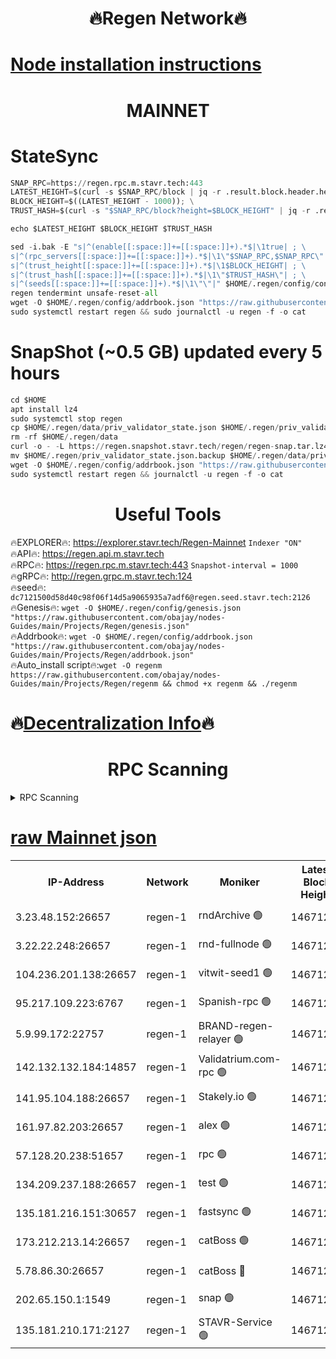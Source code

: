 <h1 align="center"> 🔥Regen Network🔥</h1>

[Node installation instructions](https://github.com/obajay/nodes-Guides/tree/main/Projects/Regen)
=
<h1 align="center"> MAINNET</h1>

# StateSync
```python
SNAP_RPC=https://regen.rpc.m.stavr.tech:443
LATEST_HEIGHT=$(curl -s $SNAP_RPC/block | jq -r .result.block.header.height); \
BLOCK_HEIGHT=$((LATEST_HEIGHT - 1000)); \
TRUST_HASH=$(curl -s "$SNAP_RPC/block?height=$BLOCK_HEIGHT" | jq -r .result.block_id.hash)

echo $LATEST_HEIGHT $BLOCK_HEIGHT $TRUST_HASH

sed -i.bak -E "s|^(enable[[:space:]]+=[[:space:]]+).*$|\1true| ; \
s|^(rpc_servers[[:space:]]+=[[:space:]]+).*$|\1\"$SNAP_RPC,$SNAP_RPC\"| ; \
s|^(trust_height[[:space:]]+=[[:space:]]+).*$|\1$BLOCK_HEIGHT| ; \
s|^(trust_hash[[:space:]]+=[[:space:]]+).*$|\1\"$TRUST_HASH\"| ; \
s|^(seeds[[:space:]]+=[[:space:]]+).*$|\1\"\"|" $HOME/.regen/config/config.toml
regen tendermint unsafe-reset-all
wget -O $HOME/.regen/config/addrbook.json "https://raw.githubusercontent.com/obajay/nodes-Guides/main/Projects/Regen/addrbook.json"
sudo systemctl restart regen && sudo journalctl -u regen -f -o cat
```
# SnapShot (~0.5 GB) updated every 5 hours
```python
cd $HOME
apt install lz4
sudo systemctl stop regen
cp $HOME/.regen/data/priv_validator_state.json $HOME/.regen/priv_validator_state.json.backup
rm -rf $HOME/.regen/data
curl -o - -L https://regen.snapshot.stavr.tech/regen/regen-snap.tar.lz4 | lz4 -c -d - | tar -x -C $HOME/.regen --strip-components 2
mv $HOME/.regen/priv_validator_state.json.backup $HOME/.regen/data/priv_validator_state.json
wget -O $HOME/.regen/config/addrbook.json "https://raw.githubusercontent.com/obajay/nodes-Guides/main/Projects/Regen/addrbook.json"
sudo systemctl restart regen && journalctl -u regen -f -o cat
```

 <h1 align="center"> Useful Tools</h1>

🔥EXPLORER🔥:     https://explorer.stavr.tech/Regen-Mainnet        `Indexer "ON"` \
🔥API🔥:          https://regen.api.m.stavr.tech \
🔥RPC🔥:          https://regen.rpc.m.stavr.tech:443              `Snapshot-interval = 1000` \
🔥gRPC🔥:         http://regen.grpc.m.stavr.tech:124 \
🔥seed🔥:      `dc7121500d58d40c98f06f14d5a9065935a7adf6@regen.seed.stavr.tech:2126` \
🔥Genesis🔥:   `wget -O $HOME/.regen/config/genesis.json "https://raw.githubusercontent.com/obajay/nodes-Guides/main/Projects/Regen/genesis.json"` \
🔥Addrbook🔥:  `wget -O $HOME/.regen/config/addrbook.json "https://raw.githubusercontent.com/obajay/nodes-Guides/main/Projects/Regen/addrbook.json"` \
🔥Auto_install script🔥:`wget -O regenm https://raw.githubusercontent.com/obajay/nodes-Guides/main/Projects/Regen/regenm && chmod +x regenm && ./regenm`

🔥[Decentralization Info](https://github.com/obajay/StateSync-snapshots/tree/main/Projects/Regen/Decentralization)🔥
=
<h1 align="center"> RPC Scanning</h1>

<details>
<summary>RPC Scanning</summary>

<h2 align="center"> We scan nodes in real time every 4 hours. And we provide the final result of RPC endpoints.
We cannot influence the operation of these nodes in any way. </h2>


```python
If Voting Power is higher than 0 --> then the Node is a validator of the network and may be subject to attack and be a potential threat to the chain.
```
```python
We marked such validators with a red symbol
```

</details>

[raw Mainnet json](https://rpc-check.regenm.stavr.tech/regenm/rpc-regenm-result.json)
=


<table><tr><th>IP-Address</th><th>Network</th><th>Moniker</th><th>Latest Block Height</th><th>Earliest Block Height</th><th>Catching Up</th><th>Tx Index</th><th>Voting Power</th><th>Scan Time</th></tr><tr><td>3.23.48.152:26657</td><td>regen-1</td><td>rndArchive 🟢</td><td>14671228</td><td>1</td><td>False</td><td>on</td><td>0</td><td>2024-02-13T02:41:02.847686669UTC</td></tr><tr><td>3.22.22.248:26657</td><td>regen-1</td><td>rnd-fullnode 🟢</td><td>14671227</td><td>4134001</td><td>False</td><td>on</td><td>0</td><td>2024-02-13T02:41:00.143798904UTC</td></tr><tr><td>104.236.201.138:26657</td><td>regen-1</td><td>vitwit-seed1 🟢</td><td>14671222</td><td>8943001</td><td>False</td><td>on</td><td>0</td><td>2024-02-13T02:40:32.286569683UTC</td></tr><tr><td>95.217.109.223:6767</td><td>regen-1</td><td>Spanish-rpc 🟢</td><td>14671231</td><td>10068001</td><td>False</td><td>on</td><td>0</td><td>2024-02-13T02:41:23.298546217UTC</td></tr><tr><td>5.9.99.172:22757</td><td>regen-1</td><td>BRAND-regen-relayer 🟢</td><td>14671232</td><td>10782501</td><td>False</td><td>on</td><td>0</td><td>2024-02-13T02:41:26.094769670UTC</td></tr><tr><td>142.132.132.184:14857</td><td>regen-1</td><td>Validatrium.com-rpc 🟢</td><td>14671232</td><td>11175001</td><td>False</td><td>on</td><td>0</td><td>2024-02-13T02:41:25.721667761UTC</td></tr><tr><td>141.95.104.188:26657</td><td>regen-1</td><td>Stakely.io 🟢</td><td>14671226</td><td>13442501</td><td>False</td><td>on</td><td>0</td><td>2024-02-13T02:40:51.197743086UTC</td></tr><tr><td>161.97.82.203:26657</td><td>regen-1</td><td>alex 🟢</td><td>14671229</td><td>13992001</td><td>False</td><td>on</td><td>0</td><td>2024-02-13T02:41:12.360859973UTC</td></tr><tr><td>57.128.20.238:51657</td><td>regen-1</td><td>rpc 🟢</td><td>14671230</td><td>13992001</td><td>False</td><td>on</td><td>0</td><td>2024-02-13T02:41:18.814583318UTC</td></tr><tr><td>134.209.237.188:26657</td><td>regen-1</td><td>test 🟢</td><td>14671233</td><td>13992001</td><td>False</td><td>on</td><td>0</td><td>2024-02-13T02:41:34.724699175UTC</td></tr><tr><td>135.181.216.151:30657</td><td>regen-1</td><td>fastsync 🟢</td><td>14671229</td><td>14457001</td><td>False</td><td>off</td><td>0</td><td>2024-02-13T02:41:11.999020389UTC</td></tr><tr><td>173.212.213.14:26657</td><td>regen-1</td><td>catBoss 🟢</td><td>14671228</td><td>14577001</td><td>False</td><td>on</td><td>0</td><td>2024-02-13T02:41:03.148329693UTC</td></tr><tr><td>5.78.86.30:26657</td><td>regen-1</td><td>catBoss 🔴</td><td>14671235</td><td>14650701</td><td>False</td><td>on</td><td>9076839268</td><td>2024-02-13T02:41:43.872175792UTC</td></tr><tr><td>202.65.150.1:1549</td><td>regen-1</td><td>snap 🟢</td><td>14671239</td><td>14669575</td><td>False</td><td>on</td><td>0</td><td>2024-02-13T02:42:09.607062170UTC</td></tr><tr><td>135.181.210.171:2127</td><td>regen-1</td><td>STAVR-Service 🟢</td><td>14671235</td><td>14670001</td><td>False</td><td>on</td><td>0</td><td>2024-02-13T02:41:48.309686066UTC</td></tr></table>